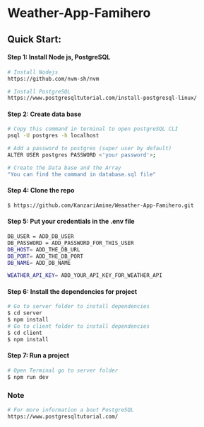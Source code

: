 # Weather-App-Famihero

## Quick Start:

#### Step 1: Install Node js, PostgreSQL

```sh
# Install Nodejs 
https://github.com/nvm-sh/nvm

# Install PostgreSQL
https://www.postgresqltutorial.com/install-postgresql-linux/
```

#### Step 2: Create data base 
```bash
# Copy this command in terminal to open postgreSQL CLI
psql -U postgres -h localhost 

# Add a password to postgres (super user by default)
ALTER USER postgres PASSWORD <'your password'>;

# Create the Data base and the Array 
"You can find the command in database.sql file"

```

#### Step 4: Clone the repo
```bash
$ https://github.com/KanzariAmine/Weaather-App-Famihero.git
```


#### Step 5: Put your credentials in the .env file
```sh
DB_USER = ADD_DB_USER
DB_PASSWORD = ADD_PASSWORD_FOR_THIS_USER
DB_HOST= ADD_THE_DB_URL
DB_PORT= ADD_THE_DB_PORT
DB_NAME= ADD_DB_NAME

WEATHER_API_KEY= ADD_YOUR_API_KEY_FOR_WEATHER_API

```
#### Step 6:  Install the dependencies for project
```bash
# Go to server folder to install dependencies
$ cd server
$ npm install 
# Go to client folder to install dependencies
$ cd client
$ npm install 
```

#### Step 7: Run a project
```bash
# Open Terminal go to server folder 
$ npm run dev
```
### Note
```bash
# For more information a bout PostgreSQL
https://www.postgresqltutorial.com/
```
